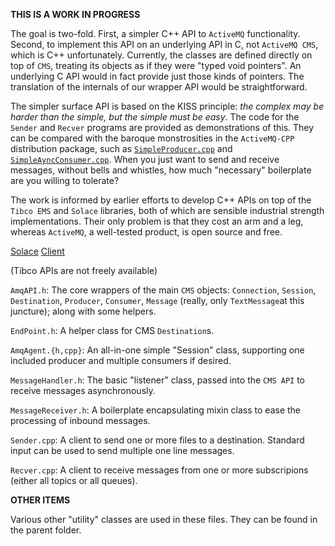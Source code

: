 
**THIS IS A WORK IN PROGRESS**

The goal is two-fold. First, a simpler C++ API to `ActiveMQ` functionality. Second, to implement this API on an underlying API in C, not `ActiveMQ CMS`, which is C++ unfortunately. Currently, the classes are defined directly on top of `CMS`, treating its objects as if they were "typed void pointers". An underlying C API would in fact provide just those kinds of pointers. The translation of the internals of our wrapper API would be straightforward.

The simpler surface API is based on the KISS principle: _the complex may be harder than the simple, but the simple must be easy_. The code for the `Sender` and `Recver` programs are provided as demonstrations of this. They can be compared with the baroque monstrosities in the `ActiveMQ-CPP` distribution package, such as [`SimpleProducer.cpp`](https://github.com/apache/activemq-cpp/blob/master/activemq-cpp/src/examples/producers/SimpleProducer.cpp) and [`SimpleAyncConsumer.cpp`](https://github.com/apache/activemq-cpp/blob/master/activemq-cpp/src/examples/consumers/SimpleAsyncConsumer.cpp). When you just want to send and receive messages, without bells and whistles, how much "necessary" boilerplate are you willing to tolerate?

The work is informed by earlier efforts to develop C++ APIs on top of the `Tibco EMS` and `Solace` libraries, both of which are sensible industrial strength implementations. Their only problem is that they cost an arm and a leg, whereas `ActiveMQ`, a well-tested product, is open source and free.

[Solace](https://github.com/SolaceSamples/solace-samples-c)
[Client](https://github.com/SolaceSamples/solace-samples-c/tree/master/inc/solclient)

(Tibco APIs are not freely available)

`AmqAPI.h`: The core wrappers of the main `CMS` objects: `Connection`, `Session`, `Destination`, `Producer`, `Consumer`, `Message` (really, only `TextMessage`at this juncture); along with some helpers.

`EndPoint.h`: A helper class for CMS `Destination`s.

`AmqAgent.{h,cpp}`:  An all-in-one simple "Session" class, supporting one included producer and multiple consumers if desired.

`MessageHandler.h`: The basic "listener" class, passed into the `CMS API` to receive messages asynchronously.

`MessageReceiver.h`: A boilerplate encapsulating mixin class to ease the processing of inbound messages.

`Sender.cpp`: A client to send one or more files to a destination. Standard input can be used to send multiple one line messages.

`Recver.cpp`: A client to receive messages from one or more subscripions (either all topics or all queues).
 

**OTHER ITEMS**

Various other "utility" classes are used in these files. They can be found in the parent folder. 



 

 
 
